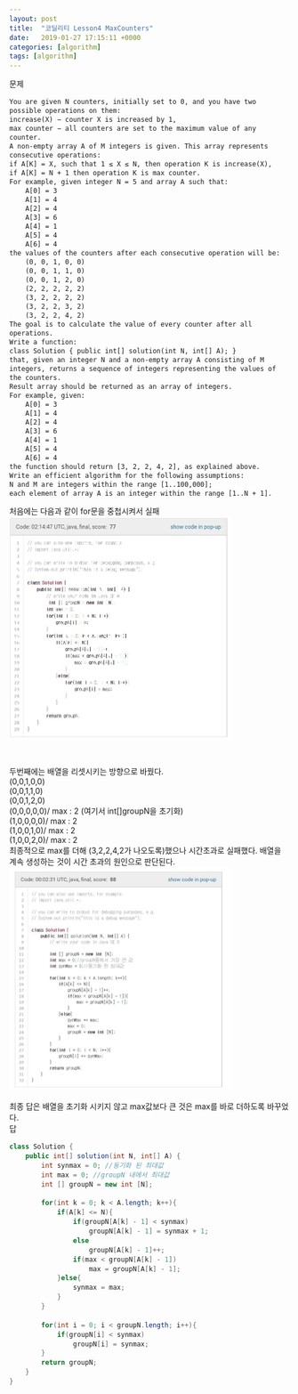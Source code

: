 ```yaml
---
layout: post
title:  "코딜리티 Lesson4 MaxCounters"
date:   2019-01-27 17:15:11 +0000
categories: [algorithm]
tags: [algorithm]
---
```

문제
```
You are given N counters, initially set to 0, and you have two possible operations on them:
increase(X) − counter X is increased by 1,
max counter − all counters are set to the maximum value of any counter.
A non-empty array A of M integers is given. This array represents consecutive operations:
if A[K] = X, such that 1 ≤ X ≤ N, then operation K is increase(X),
if A[K] = N + 1 then operation K is max counter.
For example, given integer N = 5 and array A such that:
    A[0] = 3
    A[1] = 4
    A[2] = 4
    A[3] = 6
    A[4] = 1
    A[5] = 4
    A[6] = 4
the values of the counters after each consecutive operation will be:
    (0, 0, 1, 0, 0)
    (0, 0, 1, 1, 0)
    (0, 0, 1, 2, 0)
    (2, 2, 2, 2, 2)
    (3, 2, 2, 2, 2)
    (3, 2, 2, 3, 2)
    (3, 2, 2, 4, 2)
The goal is to calculate the value of every counter after all operations.
Write a function:
class Solution { public int[] solution(int N, int[] A); }
that, given an integer N and a non-empty array A consisting of M integers, returns a sequence of integers representing the values of the counters.
Result array should be returned as an array of integers.
For example, given:
    A[0] = 3
    A[1] = 4
    A[2] = 4
    A[3] = 6
    A[4] = 1
    A[5] = 4
    A[6] = 4
the function should return [3, 2, 2, 4, 2], as explained above.
Write an efficient algorithm for the following assumptions:
N and M are integers within the range [1..100,000];
each element of array A is an integer within the range [1..N + 1].
```
처음에는 다음과 같이 for문을 중첩시켜서 실패<br>
 <img src="/images/algo/codility_4_4_1.JPG" width="400" height="400">

<br>

두번째에는 배열을 리셋시키는 방향으로 바꿨다. <br>
(0,0,1,0,0)<br>
(0,0,1,1,0)<br>
(0,0,1,2,0)<br>
(0,0,0,0,0)/ max : 2 (여기서 int[]groupN을 초기화)<br>
(1,0,0,0,0)/ max : 2 <br>
(1,0,0,1,0)/ max : 2 <br>
(1,0,0,2,0)/ max : 2 <br>
최종적으로 max를 더해 (3,2,2,4,2가 나오도록)했으나
시간초과로 실패했다. 배열을 계속 생성하는 것이 시간 초과의 원인으로 판단된다.
<br>
<img src="/images/algo/codility_4_4_2.JPG" width="400" height="400">
<br>
<br>
최종 답은 배열을 초기화 시키지 않고 max값보다 큰 것은 max를 바로 더하도록 바꾸었다.
<br>
답
```Java
class Solution {
    public int[] solution(int N, int[] A) {
        int synmax = 0; //동기화 된 최대값
        int max = 0; //groupN 내에서 최대값
        int [] groupN = new int [N];

        for(int k = 0; k < A.length; k++){
            if(A[k] <= N){
                if(groupN[A[k] - 1] < synmax)
                    groupN[A[k] - 1] = synmax + 1;
                else
                    groupN[A[k] - 1]++;
                if(max < groupN[A[k] - 1])
                    max = groupN[A[k] - 1];
            }else{
                synmax = max;
            }
        }

        for(int i = 0; i < groupN.length; i++){
            if(groupN[i] < synmax)
                groupN[i] = synmax;
        }
        return groupN;
    }
}
```
